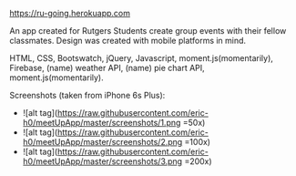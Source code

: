 https://ru-going.herokuapp.com

An app created for Rutgers Students create group events with their fellow classmates. Design was created with mobile platforms in mind.

HTML, CSS, Bootswatch, jQuery, Javascript, moment.js(momentarily), Firebase, (name) weather API, (name) pie chart API, moment.js(momentarily). 

Screenshots (taken from iPhone 6s Plus):
- ![alt tag](https://raw.githubusercontent.com/eric-h0/meetUpApp/master/screenshots/1.png =50x)
- ![alt tag](https://raw.githubusercontent.com/eric-h0/meetUpApp/master/screenshots/2.png =100x)
- ![alt tag](https://raw.githubusercontent.com/eric-h0/meetUpApp/master/screenshots/3.png =200x)
